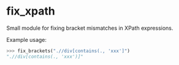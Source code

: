 fix_xpath
=========

Small module for fixing bracket mismatches in XPath expressions.

Example usage:
```python
>>> fix_brackets(".//div[contains(., 'xxx']")
".//div[contains(., 'xxx')]"
```

